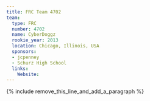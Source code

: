 ```yaml
---
title: FRC Team 4702
team:
  type: FRC
  number: 4702
  name: CyberDoggz
  rookie_year: 2013
  location: Chicago, Illinois, USA
  sponsors:
  - jcpenney
  - Schurz High School
  links:
    Website:
---
```


{% include remove_this_line_and_add_a_paragraph %}